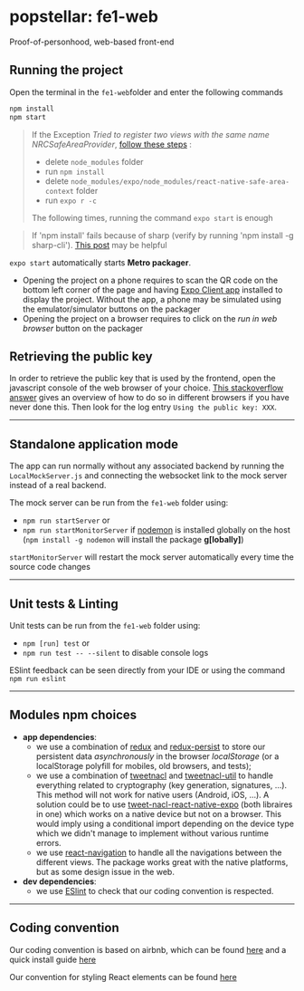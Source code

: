 # popstellar: fe1-web
Proof-of-personhood, web-based front-end

## Running the project
Open the terminal in the `fe1-web`folder and enter the following commands

```bash
npm install
npm start
```

> If the Exception *Tried to register two views with the same name NRCSafeAreaProvider*, [follow these steps](https://github.com/th3rdwave/react-native-safe-area-context/issues/110#issuecomment-660407790) :
>
> - delete  `node_modules` folder
> - run `npm install`
> - delete  `node_modules/expo/node_modules/react-native-safe-area-context` folder
> - run `expo r -c`
>
> The following times, running the command  `expo start` is enough

> If 'npm install' fails because of sharp (verify by running 'npm install -g sharp-cli').
> [This post](https://stackoverflow.com/questions/68710308/sharp-error-package-openexr-was-not-found-in-the-pkg-config-search-path) may be helpful



`expo start` automatically starts **Metro packager**.

- Opening the project on a phone requires to scan the QR code on the bottom left corner of the page and having [Expo Client app](https://expo.io/tools) installed to display the project. Without the app, a phone may be simulated using the emulator/simulator buttons on the packager
- Opening the project on a browser requires to click on the *run in web browser* button on the packager

## Retrieving the public key
In order to retrieve the public key that is used by the frontend, open the javascript console of the web browser of your choice. [This stackoverflow answer](https://webmasters.stackexchange.com/a/77337) gives an overview of how to do so in different browsers if you have never done this. Then look for the log entry `Using the public key: XXX`.

---



## Standalone application mode

The app can run normally without any associated backend by running the `LocalMockServer.js` and connecting the websocket link to the mock server instead of a real backend.

The mock server can be run from the `fe1-web` folder using:

- `npm run startServer` or
- `npm run startMonitorServer` if [nodemon](https://www.npmjs.com/package/nodemon) is installed globally on the host (`npm install -g nodemon` will install the package **g[lobally]**)

`startMonitorServer` will restart the mock server automatically every time the source code changes

---



## Unit tests & Linting

Unit tests can be run from the `fe1-web` folder using:

- `npm [run] test` or
- `npm run test -- --silent` to disable console logs

ESlint feedback can be seen directly from your IDE or using the command `npm run eslint`

---



## Modules npm choices

- **app dependencies**:
  - we use a combination of [redux](https://redux.js.org/) and [redux-persist](https://github.com/rt2zz/redux-persist) to store our persistent data *asynchronously* in the browser _localStorage_ (or a localStorage polyfill for mobiles, old browsers, and tests);
  - we use a combination of [tweetnacl](https://www.npmjs.com/package/tweetnacl) and [tweetnacl-util](https://github.com/dchest/tweetnacl-util-js) to handle everything related to cryptography (key generation, signatures, ...). This method will not work for native users (Android, iOS, ...). A solution could be to use [tweet-nacl-react-native-expo](https://www.npmjs.com/package/tweet-nacl-react-native-expo) (both libraires in one) which works on a native device but not on a browser. This would imply using a conditional import depending on the device type which we didn't manage to implement without various runtime errors.
  - we use [react-navigation](https://reactnavigation.org/) to handle all the navigations between the different views. The package works great with the native platforms, but as some design issue in the web.
- **dev dependencies**:
  - we use [ESlint](https://eslint.org/) to check that our coding convention is respected.

---



## Coding convention

Our coding convention is based on airbnb, which can be found [here](https://github.com/airbnb/javascript) and a quick install guide [here](https://medium.com/pvtl/linting-for-react-native-bdbb586ff694)

Our convention for styling React elements can be found [here](https://thoughtbot.com/blog/structure-for-styling-in-react-native)
